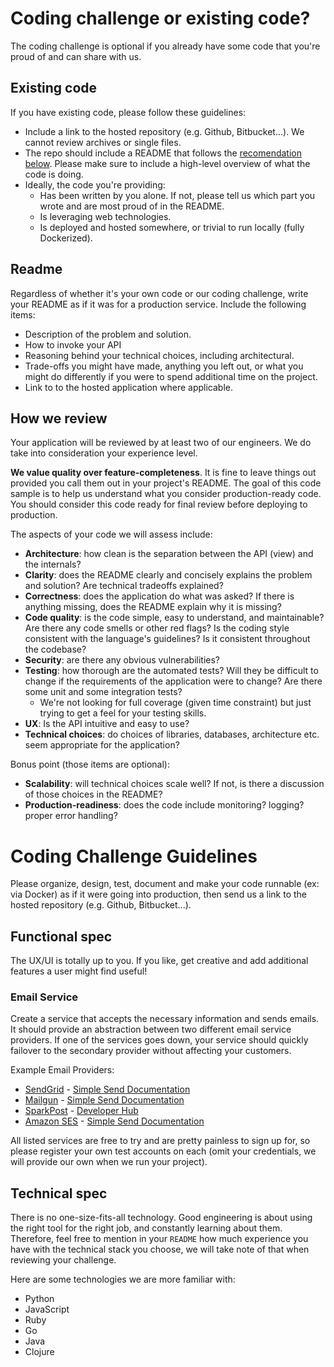Coding challenge or existing code?
==================================

The coding challenge is optional if you already have some code that you're proud of and can share with us.

Existing code
-------------

If you have existing code, please follow these guidelines:

* Include a link to the hosted repository (e.g. Github, Bitbucket...). We cannot review archives or single files.
* The repo should include a README that follows the [recomendation below](#readme). Please make sure to include a high-level overview of what the code is doing.
* Ideally, the code you're providing:
  * Has been written by you alone. If not, please tell us which part you wrote and are most proud of in the README.
  * Is leveraging web technologies.
  * Is deployed and hosted somewhere, or trivial to run locally (fully Dockerized).

Readme
------

Regardless of whether it's your own code or our coding challenge, write your README as if it was for a production service. Include the following items:

* Description of the problem and solution.
* How to invoke your API
* Reasoning behind your technical choices, including architectural.
* Trade-offs you might have made, anything you left out, or what you might do differently if you were to spend additional time on the project.
* Link to to the hosted application where applicable.


How we review
-------------

Your application will be reviewed by at least two of our engineers.  We do take into consideration your experience level.

**We value quality over feature-completeness**. It is fine to leave things out provided you call them out in your project's README. The goal of this code sample is to help us understand what you consider production-ready code. You should consider this code ready for final review before deploying to production.

The aspects of your code we will assess include:
* **Architecture**: how clean is the separation between the API (view) and the internals?
* **Clarity**: does the README clearly and concisely explains the problem and solution? Are technical tradeoffs explained?
* **Correctness**: does the application do what was asked? If there is anything missing, does the README explain why it is missing?
* **Code quality**: is the code simple, easy to understand, and maintainable?  Are there any code smells or other red flags? Is the coding style consistent with the language's guidelines? Is it consistent throughout the codebase?
* **Security**: are there any obvious vulnerabilities?
* **Testing**: how thorough are the automated tests? Will they be difficult to change if the requirements of the application were to change? Are there some unit and some integration tests?
	* We're not looking for full coverage (given time constraint) but just trying to get a feel for your testing skills.
* **UX**: Is the API intuitive and easy to use?
* **Technical choices**: do choices of libraries, databases, architecture etc. seem appropriate for the application?

Bonus point (those items are optional):

* **Scalability**: will technical choices scale well? If not, is there a discussion of those choices in the README?
* **Production-readiness**: does the code include monitoring? logging? proper error handling?


Coding Challenge Guidelines
===========================

Please organize, design, test, document and make your code runnable (ex: via Docker) as if it were
going into production, then send us a link to the hosted repository (e.g.
Github, Bitbucket...).


Functional spec
---------------

The UX/UI is totally up to you. If you like, get creative and add additional
features a user might find useful!

### Email Service

Create a service that accepts the necessary information and sends emails. It
should provide an abstraction between two different email service providers.
If one of the services goes down, your service should quickly failover to
the secondary provider without affecting your customers.

Example Email Providers:

* [SendGrid](https://sendgrid.com/user/signup) - [Simple Send Documentation](https://sendgrid.com/docs/API_Reference/Web_API/mail.html)
* [Mailgun](http://www.mailgun.com) - [Simple Send Documentation](http://documentation.mailgun.com/quickstart.html#sending-messages)
* [SparkPost](https://www.sparkpost.com/) - [Developer Hub](https://developers.sparkpost.com/)
* [Amazon SES](http://aws.amazon.com/ses/) - [Simple Send Documentation](http://docs.aws.amazon.com/ses/latest/APIReference/API_SendEmail.html)

All listed services are free to try and are pretty painless to sign up for, so
please register your own test accounts on each (omit your credentials, we will provide our own when we run your project).


Technical spec
--------------

There is no one-size-fits-all technology. Good engineering is about
using the right tool for the right job, and constantly learning about them.
Therefore, feel free to mention in your `README` how much experience you have
with the technical stack you choose, we will take note of that when reviewing
your challenge.

Here are some technologies we are more familiar with:

* Python
* JavaScript
* Ruby
* Go
* Java
* Clojure

